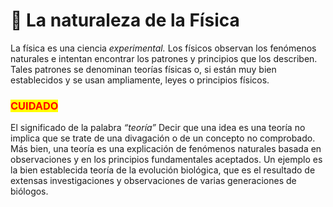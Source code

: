 # 🍃 La naturaleza de la Física

La física es una ciencia _experimental._ Los físicos observan los fenómenos naturales e intentan encontrar los patrones y principios que los describen. Tales patrones se denominan teorías físicas o, si están muy bien establecidos y se usan ampliamente, leyes o principios físicos.&#x20;

### <mark style="color:red;">**CUIDADO**</mark>&#x20;

El significado de la palabra _“teoría”_ Decir que una idea es una teoría no implica que se trate de una divagación o de un concepto no comprobado. Más bien, una teoría es una explicación de fenómenos naturales basada en observaciones y en los principios fundamentales aceptados. Un ejemplo es la bien establecida teoría de la evolución biológica, que es el resultado de extensas investigaciones y observaciones de varias generaciones de biólogos.
